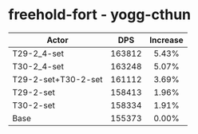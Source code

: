 # freehold-fort - yogg-cthun
| Actor | DPS | Increase |
|---|:---:|:---:|
|T29-2_4-set|163812|5.43%|
|T30-2_4-set|163248|5.07%|
|T29-2-set+T30-2-set|161112|3.69%|
|T29-2-set|158413|1.96%|
|T30-2-set|158334|1.91%|
|Base|155373|0.00%|
